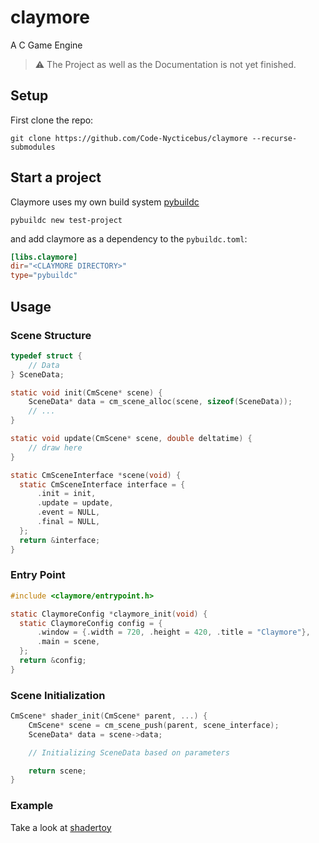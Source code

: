 # claymore
A C Game Engine

> ⚠️ The Project as well as the Documentation is not yet finished.

## Setup
First clone the repo:

```terminal
git clone https://github.com/Code-Nycticebus/claymore --recurse-submodules 
```

## Start a project
Claymore uses my own build system [pybuildc](https://github.com/Code-Nycticebus/pybuildc)

```
pybuildc new test-project
```

and add claymore as a dependency to the `pybuildc.toml`:

```toml
[libs.claymore]
dir="<CLAYMORE DIRECTORY>" 
type="pybuildc"
```

## Usage

### Scene Structure
```c
typedef struct {
    // Data
} SceneData;

static void init(CmScene* scene) {
    SceneData* data = cm_scene_alloc(scene, sizeof(SceneData));
    // ...
}

static void update(CmScene* scene, double deltatime) {
    // draw here
}

static CmSceneInterface *scene(void) {
  static CmSceneInterface interface = {
      .init = init,
      .update = update,
      .event = NULL,
      .final = NULL,
  };
  return &interface;
}
```

### Entry Point

```c
#include <claymore/entrypoint.h>

static ClaymoreConfig *claymore_init(void) {
  static ClaymoreConfig config = {
      .window = {.width = 720, .height = 420, .title = "Claymore"},
      .main = scene,
  };
  return &config;
}
```

### Scene Initialization
```c
CmScene* shader_init(CmScene* parent, ...) {
    CmScene* scene = cm_scene_push(parent, scene_interface);
    SceneData* data = scene->data;

    // Initializing SceneData based on parameters

    return scene;
}
```

### Example
Take a look at [shadertoy](https://github.com/Code-Nycticebus/shadertoy)
